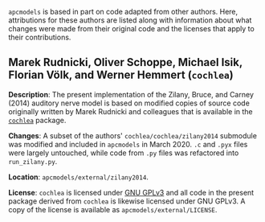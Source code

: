 `apcmodels` is based in part on code adapted from other authors. Here, attributions for these authors are listed along with information about what changes were made from their original code and the licenses that apply to their contributions.

## Marek Rudnicki, Oliver Schoppe, Michael Isik, Florian Völk, and Werner Hemmert (`cochlea`)

**Description**: The present implementation of the Zilany, Bruce, and Carney (2014) auditory nerve model is based on modified copies of source code originally written by Marek Rudnicki and colleagues that is available in the [`cochlea`](https://github.com/mrkrd/cochlea) package. 

**Changes**: A subset of the authors' `cochlea/cochlea/zilany2014` submodule was modified and included in `apcmodels` in March 2020. `.c` and `.pyx` files were largely untouched, while code from `.py` files was refactored into `run_zilany.py`.

**Location**: `apcmodels/external/zilany2014`.

**License**:  `cochlea` is licensed under [GNU GPLv3](https://github.com/mrkrd/cochlea/blob/master/COPYING.txt) and all code in the present package derived from `cochlea` is likewise licensed under GNU GPLv3. A copy of the license is available as `apcmodels/external/LICENSE`. 
